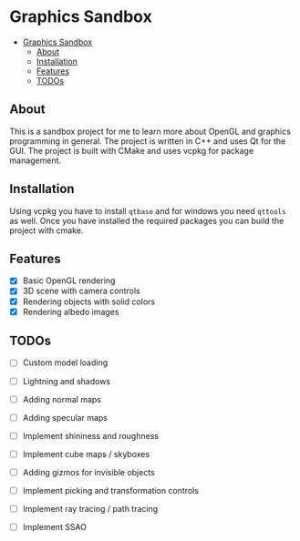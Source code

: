 # Graphics Sandbox

- [Graphics Sandbox](#graphics-sandbox)
  - [About](#about)
  - [Installation](#installation)
  - [Features](#features)
  - [TODOs](#todos)

## About

This is a sandbox project for me to learn more about
OpenGL and graphics programming in general. The project
is written in C++ and uses Qt for the GUI. The project
is built with CMake and uses vcpkg for package management.

## Installation

Using vcpkg you have to install `qtbase` and for windows
you need `qttools` as well. Once you have installed the
required packages you can build the project with cmake.

## Features

- [x] Basic OpenGL rendering
- [x] 3D scene with camera controls
- [x] Rendering objects with solid colors
- [x] Rendering albedo images

## TODOs

- [ ] Custom model loading
- [ ] Lightning and shadows
- [ ] Adding normal maps
- [ ] Adding specular maps
- [ ] Implement shininess and roughness
- [ ] Implement cube maps / skyboxes
- [ ] Adding gizmos for invisible objects
- [ ] Implement picking and transformation controls
- [ ] Implement ray tracing / path tracing
- [ ] Implement SSAO

